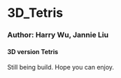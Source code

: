 # 3D_Tetris

### Author: Harry Wu, Jannie Liu
#### 3D version Tetris
Still being build. Hope you can enjoy.
